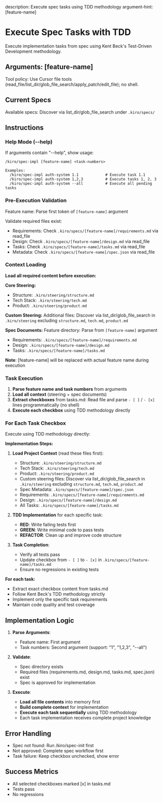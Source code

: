 <meta>
description: Execute spec tasks using TDD methodology
argument-hint: [feature-name] <task-numbers>
</meta>

# Execute Spec Tasks with TDD

Execute implementation tasks from spec using Kent Beck's Test-Driven Development methodology.

## Arguments: [feature-name]
Tool policy: Use Cursor file tools (read_file/list_dir/glob_file_search/apply_patch/edit_file); no shell.

## Current Specs
Available specs: Discover via list_dir/glob_file_search under `.kiro/specs/`

## Instructions

### Help Mode (--help)
If arguments contain "--help", show usage:
```
/kiro/spec-impl [feature-name] <task-numbers>

Examples:
  /kiro/spec-impl auth-system 1.1            # Execute task 1.1
  /kiro/spec-impl auth-system 1,2,3          # Execute tasks 1, 2, 3
  /kiro/spec-impl auth-system --all          # Execute all pending tasks
```

### Pre-Execution Validation
Feature name: Parse first token of `[feature-name]` argument

Validate required files exist:
- Requirements: Check `.kiro/specs/[feature-name]/requirements.md` via read_file
- Design: Check `.kiro/specs/[feature-name]/design.md` via read_file
- Tasks: Check `.kiro/specs/[feature-name]/tasks.md` via read_file
- Metadata: Check `.kiro/specs/[feature-name]/spec.json` via read_file

### Context Loading
**Load all required content before execution:**

**Core Steering:**
- Structure: `.kiro/steering/structure.md`
- Tech Stack: `.kiro/steering/tech.md`
- Product: `.kiro/steering/product.md`

**Custom Steering:**
Additional files: Discover via list_dir/glob_file_search in `.kiro/steering` excluding `structure.md`, `tech.md`, `product.md`

**Spec Documents:**
Feature directory: Parse from `[feature-name]` argument
- Requirements: `.kiro/specs/[feature-name]/requirements.md`
- Design: `.kiro/specs/[feature-name]/design.md`
- Tasks: `.kiro/specs/[feature-name]/tasks.md`

**Note**: [feature-name] will be replaced with actual feature name during execution

### Task Execution
1. **Parse feature name and task numbers** from arguments
2. **Load all context** (steering + spec documents)
3. **Extract checkboxes** from tasks.md: Read file and parse `- [ ]` / `- [x]` lines programmatically (no shell)
4. **Execute each checkbox** using TDD methodology directly

### For Each Task Checkbox
Execute using TDD methodology directly:

**Implementation Steps:**
1. **Load Project Context** (read these files first):
   - Structure: `.kiro/steering/structure.md`
   - Tech Stack: `.kiro/steering/tech.md`
   - Product: `.kiro/steering/product.md`
   - Custom steering files: Discover via list_dir/glob_file_search in `.kiro/steering` excluding `structure.md`, `tech.md`, `product.md`
   - Spec Metadata: `.kiro/specs/[feature-name]/spec.json`
   - Requirements: `.kiro/specs/[feature-name]/requirements.md`
   - Design: `.kiro/specs/[feature-name]/design.md`
   - All Tasks: `.kiro/specs/[feature-name]/tasks.md`

2. **TDD Implementation** for each specific task:
   - **RED**: Write failing tests first
   - **GREEN**: Write minimal code to pass tests
   - **REFACTOR**: Clean up and improve code structure

3. **Task Completion**:
   - Verify all tests pass
   - Update checkbox from `- [ ]` to `- [x]` in `.kiro/specs/[feature-name]/tasks.md`
   - Ensure no regressions in existing tests

**For each task:**
- Extract exact checkbox content from tasks.md
- Follow Kent Beck's TDD methodology strictly
- Implement only the specific task requirements
- Maintain code quality and test coverage

## Implementation Logic

1. **Parse Arguments**:
   - Feature name: First argument
   - Task numbers: Second argument (support: "1", "1,2,3", "--all")

2. **Validate**:
   - Spec directory exists
   - Required files (requirements.md, design.md, tasks.md, spec.json) exist
   - Spec is approved for implementation

3. **Execute**:
   - **Load all file contents** into memory first
   - **Build complete context** for implementation
   - **Execute each task sequentially** using TDD methodology
   - Each task implementation receives complete project knowledge

## Error Handling

- Spec not found: Run /kiro/spec-init first
- Not approved: Complete spec workflow first
- Task failure: Keep checkbox unchecked, show error

## Success Metrics

- All selected checkboxes marked [x] in tasks.md
- Tests pass
- No regressions
